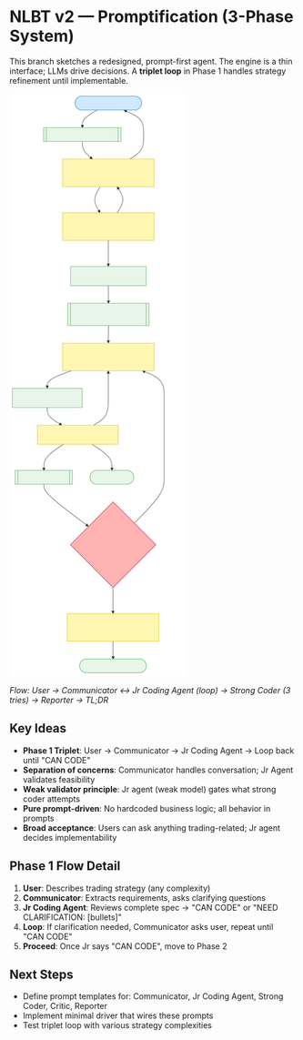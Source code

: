 # NLBT v2 — Promptification (3-Phase System)

This branch sketches a redesigned, prompt-first agent. The engine is a thin interface; LLMs drive decisions. A **triplet loop** in Phase 1 handles strategy refinement until implementable.

![NLBT v2 Flow](diagram.svg)

*Flow: User → Communicator ↔ Jr Coding Agent (loop) → Strong Coder (3 tries) → Reporter → TL;DR*

## Key Ideas
- **Phase 1 Triplet**: User → Communicator → Jr Coding Agent → Loop back until "CAN CODE"
- **Separation of concerns**: Communicator handles conversation; Jr Agent validates feasibility
- **Weak validator principle**: Jr agent (weak model) gates what strong coder attempts
- **Pure prompt-driven**: No hardcoded business logic; all behavior in prompts
- **Broad acceptance**: Users can ask anything trading-related; Jr agent decides implementability

## Phase 1 Flow Detail
1. **User**: Describes trading strategy (any complexity)
2. **Communicator**: Extracts requirements, asks clarifying questions
3. **Jr Coding Agent**: Reviews complete spec → "CAN CODE" or "NEED CLARIFICATION: [bullets]"
4. **Loop**: If clarification needed, Communicator asks user, repeat until "CAN CODE"
5. **Proceed**: Once Jr says "CAN CODE", move to Phase 2

## Next Steps
- Define prompt templates for: Communicator, Jr Coding Agent, Strong Coder, Critic, Reporter
- Implement minimal driver that wires these prompts
- Test triplet loop with various strategy complexities
